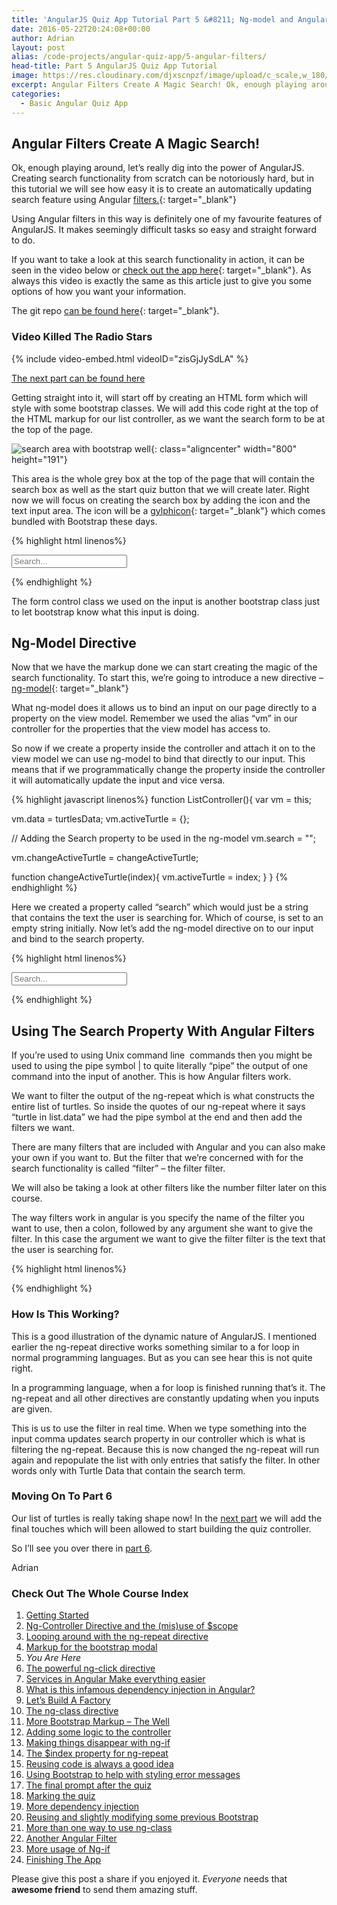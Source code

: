 ```yaml
---
title: 'AngularJS Quiz App Tutorial Part 5 &#8211; Ng-model and Angular Filters'
date: 2016-05-22T20:24:08+00:00
author: Adrian
layout: post
alias: /code-projects/angular-quiz-app/5-angular-filters/
head-title: Part 5 AngularJS Quiz App Tutorial
image: https://res.cloudinary.com/djxscnpzf/image/upload/c_scale,w_180/v1463932282/Angular-quiz-part-5_qjajqt.jpg
excerpt: Angular Filters Create A Magic Search! Ok, enough playing around, let’s really dig into the power of AngularJS. Creating search functionality from scratch can be notoriously hard, but in this tutorial we will see how easy it is to create …
categories:
  - Basic Angular Quiz App
---
```

## Angular Filters Create A Magic Search!

Ok, enough playing around, let&#8217;s really dig into the power of AngularJS. Creating search functionality from scratch can be notoriously hard, but in this tutorial we will see how easy it is to create an automatically updating search feature using Angular [filters.](https://docs.angularjs.org/guide/filter){: target="_blank"}<!--_-->

Using Angular filters in this way is definitely one of my favourite features of AngularJS. It makes seemingly difficult tasks so easy and straight forward to do.

If you want to take a look at this search functionality in action, it can be seen in the video below or [check out the app here]({{site.url}}/turtlefacts){: target="_blank"}<!--_-->. As always this video is exactly the same as this article just to give you some options of how you want your information.

The git repo [can be found here](https://github.com/adiman9/HungryTurtleFactQuiz){: target="_blank"}<!--_-->.

### Video Killed The Radio Stars

{% include video-embed.html videoID="zisGjJySdLA" %}

[The next part can be found here]({{site.url}}/code-projects/angular-quiz-app/6-ng-click-directive/)

Getting straight into it, will start off by creating an HTML form which will style with some bootstrap classes. We will add this code right at the top of the HTML markup for our list controller, as we want the search form to be at the top of the page.

![search area with bootstrap well](https://res.cloudinary.com/djxscnpzf/image/upload/c_scale,w_800/v1464629293/search_area_fo9mpa.jpg){: class="aligncenter" width="800" height="191"}

This area is the whole grey box at the top of the page that will contain the search box as well as the start quiz button that we will create later. Right now we will focus on creating the search box by adding the icon and the text input area. The icon will be a [gylphicon](http://getbootstrap.com/components/){: target="_blank"}<!--_--> which comes bundled with Bootstrap these days.

{% highlight html linenos%}
<form class="form-inline well well-sm clearfix">
  <span class="glyphicon glyphicon-search"></span>
  <input 
      type="text" 
      placeholder="Search..." 
      class="form-control">
</form>
{% endhighlight %}

The form control class we used on the input is another bootstrap class just to let bootstrap know what this input is doing.

## Ng-Model Directive

Now that we have the markup done we can start creating the magic of the search functionality. To start this, we&#8217;re going to introduce a new directive &#8211; [ng-model](https://docs.angularjs.org/api/ng/directive/ngModel){: target="_blank"}<!--_-->

What ng-model does it allows us to bind an input on our page directly to a property on the view model. Remember we used the alias &#8220;vm&#8221; in our controller for the properties that the view model has access to.

So now if we create a property inside the controller and attach it on to the view model we can use ng-model to bind that directly to our input. This means that if we programmatically change the property inside the controller it will automatically update the input and vice versa.

{% highlight javascript linenos%}
function ListController(){
  var vm = this;

  vm.data = turtlesData;
  vm.activeTurtle = {}; 

  // Adding the Search property to be used in the ng-model
  vm.search = "";

  vm.changeActiveTurtle = changeActiveTurtle;

  function changeActiveTurtle(index){
    vm.activeTurtle = index;
  }
}
{% endhighlight %}

Here we created a property called &#8220;search&#8221; which would just be a string that contains the text the user is searching for. Which of course, is set to an empty string initially. Now let&#8217;s add the ng-model directive on to our input and bind to the search property.

{% highlight html linenos%}
<form class="form-inline well well-sm clearfix">
  <span class="glyphicon glyphicon-search"></span>
  <input 
      type="text" 
      placeholder="Search..." 
      class="form-control"
      ng-model="list.search">
</form>
{% endhighlight %}

## Using The Search Property With Angular Filters

If you&#8217;re used to using Unix command line  commands then you might be used to using the pipe symbol | to quite literally “pipe” the output of one command into the input of another. This is how Angular filters work.

We want to filter the output of the ng-repeat which is what constructs the entire list of turtles. So inside the quotes of our ng-repeat where it says “turtle in list.data” we had the pipe symbol at the end and then add the filters we want.

There are many filters that are included with Angular and you can also make your own if you want to. But the filter that we&#8217;re concerned with for the search functionality is called “filter” &#8211; the filter filter.

We will also be taking a look at other filters like the number filter later on this course.

The way filters work in angular is you specify the name of the filter you want to use, then a colon, followed by any argument she want to give the filter. In this case the argument we want to give the filter filter is the text that the user is searching for.

{% highlight html linenos%}
<div class="col-sm-6" ng-repeat="turtle in list.data | filter:list.search">
{% endhighlight %}

### How Is This Working?

This is a good illustration of the dynamic nature of AngularJS. I mentioned earlier the ng-repeat directive works something similar to a for loop in normal programming languages. But as you can see hear this is not quite right.

In a programming language, when a for loop is finished running that’s it. The ng-repeat and all other directives are constantly updating when you inputs are given.

This is us to use the filter in real time. When we type something into the input comma updates search property in our controller which is what is filtering the ng-repeat. Because this is now changed the ng-repeat will run again and repopulate the list with only entries that satisfy the filter. In other words only with Turtle Data that contain the search term.

### Moving On To Part 6

Our list of turtles is really taking shape now! In the [next part]({{site.url}}/code-projects/angular-quiz-app/6-ng-click-directive/) we will add the final touches which will been allowed to start building the quiz controller.

So I&#8217;ll see you over there in [part 6]({{site.url}}/code-projects/angular-quiz-app/6-ng-click-directive/).

Adrian


### Check Out The Whole Course Index

1. [Getting Started]({{site.url}}/code-projects/1-build-angular-quiz-app-scratch/)
2. [Ng-Controller Directive and the (mis)use of $scope]({{site.url}}/code-projects/angular-quiz-app/2-ng-controller-scope/)
3. [Looping around with the ng-repeat directive]({{site.url}}/code-projects/angular-quiz-app/3-ng-repeat-directive/)
4. [Markup for the bootstrap modal]({{site.url}}/code-projects/angular-quiz-app/4-bootstrap-modal/)
5. *You Are Here*
6. [The powerful ng-click directive]({{site.url}}/code-projects/angular-quiz-app/6-ng-click-directive/)
7. [Services in Angular Make everything easier]({{site.url}}/code-projects/angular-quiz-app/7-angular-services/)
8. [What is this infamous dependency injection in Angular?]({{site.url}}/code-projects/angular-quiz-app/8-dependency-injection/)
9. [Let&#8217;s Build A Factory]({{site.url}}/code-projects/angular-quiz-app/9-angular-factories/)
10. [The ng-class directive]({{site.url}}/code-projects/angular-quiz-app/10-ng-class/)
11. [More Bootstrap Markup &#8211; The Well]({{site.url}}/code-projects/angular-quiz-app/11-bootstrap-well/)
12. [Adding some logic to the controller]({{site.url}}/code-projects/angular-quiz-app/12-controller-logic/)
13. [Making things disappear with ng-if]({{site.url}}/code-projects/angular-quiz-app/13-ng-if/)
14. [The $index property for ng-repeat]({{site.url}}/code-projects/angular-quiz-app/14-index-for-ng-repeat/)
15. [Reusing code is always a good idea]({{site.url}}/code-projects/angular-quiz-app/15-reusing-code/)
16. [Using Bootstrap to help with styling error messages]({{site.url}}/code-projects/angular-quiz-app/16-bootstrap-alerts/)
17. [The final prompt after the quiz]({{site.url}}/code-projects/angular-quiz-app/17-final-prompt/)
18. [Marking the quiz]({{site.url}}/code-projects/angular-quiz-app/18-marking-the-quiz/)
19. [More dependency injection]({{site.url}}/code-projects/angular-quiz-app/19-angular-dependency-injection/)
20. [Reusing and slightly modifying some previous Bootstrap]({{site.url}}/code-projects/angular-quiz-app/20-familiar-bootstrap/)
21. [More than one way to use ng-class]({{site.url}}/code-projects/angular-quiz-app/21-function-with-ng-class/)
22. [Another Angular Filter]({{site.url}}/code-projects/angular-quiz-app/22-angular-number-filter/)
23. [More usage of Ng-if]({{site.url}}/code-projects/angular-quiz-app/23-angular-ng-if/)
24. [Finishing The App]({{site.url}}/code-projects/angular-quiz-app/24-finished-angular-project/)


Please give this post a share if you enjoyed it. _Everyone_ needs that **awesome friend** to send them amazing stuff.
